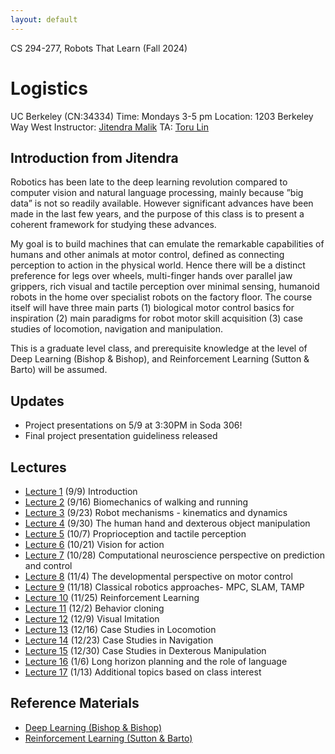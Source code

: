 ```yaml
---
layout: default
---
```


CS 294-277, Robots That Learn (Fall 2024)

# Logistics

UC Berkeley (CN:34334)
Time: Mondays 3-5 pm
Location: 1203 Berkeley Way West
Instructor: [Jitendra Malik](https://people.eecs.berkeley.edu/~malik)
TA: [Toru Lin](https://toruowo.github.io/)


## Introduction from Jitendra

Robotics has been late to the deep learning revolution compared to computer vision and natural
language processing, mainly because ”big data” is not so readily available. However significant
advances have been made in the last few years, and the purpose of this class is to present a
coherent framework for studying these advances.

My goal is to build machines that can emulate the remarkable capabilities of humans and other
animals at motor control, defined as connecting perception to action in the physical world. Hence
there will be a distinct preference for legs over wheels, multi-finger hands over parallel jaw
grippers, rich visual and tactile perception over minimal sensing, humanoid robots in the home
over specialist robots on the factory floor. The course itself will have three main parts (1)
biological motor control basics for inspiration (2) main paradigms for robot motor skill
acquisition (3) case studies of locomotion, navigation and manipulation.

This is a graduate level class, and prerequisite knowledge at the level of Deep Learning (Bishop
& Bishop), and Reinforcement Learning (Sutton & Barto) will be assumed.

## Updates

* Project presentations on 5/9 at 3:30PM in Soda 306!
* Final project presentation guideliness released

## Lectures

* [Lecture 1]() (9/9) Introduction
* [Lecture 2]() (9/16) Biomechanics of walking and running
* [Lecture 3]() (9/23) Robot mechanisms - kinematics and dynamics
* [Lecture 4]() (9/30) The human hand and dexterous object manipulation
* [Lecture 5]() (10/7) Proprioception and tactile perception
* [Lecture 6]() (10/21) Vision for action
* [Lecture 7]() (10/28) Computational neuroscience perspective on prediction and control
* [Lecture 8]() (11/4) The developmental perspective on motor control
* [Lecture 9]() (11/18) Classical robotics approaches- MPC, SLAM, TAMP
* [Lecture 10]() (11/25) Reinforcement Learning
* [Lecture 11]() (12/2) Behavior cloning
* [Lecture 12]() (12/9) Visual Imitation
* [Lecture 13]() (12/16) Case Studies in Locomotion
* [Lecture 14]() (12/23) Case Studies in Navigation
* [Lecture 15]() (12/30) Case Studies in Dexterous Manipulation
* [Lecture 16]() (1/6) Long horizon planning and the role of language
* [Lecture 17]() (1/13) Additional topics based on class interest

## Reference Materials

* [Deep Learning (Bishop & Bishop)](https://www.bishopbook.com/)
* [Reinforcement Learning (Sutton & Barto)](http://incompleteideas.net/book/the-book-2nd.html)
